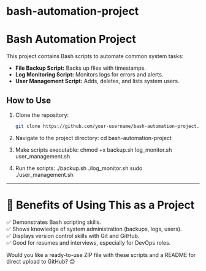 # bash-automation-project

# Bash Automation Project

This project contains Bash scripts to automate common system tasks:
- **File Backup Script:** Backs up files with timestamps.
- **Log Monitoring Script:** Monitors logs for errors and alerts.
- **User Management Script:** Adds, deletes, and lists system users.

## How to Use
1. Clone the repository:
   ```bash
   git clone https://github.com/your-username/bash-automation-project.git

2. Navigate to the project directory:
    cd bash-automation-project

3. Make scripts executable:
  chmod +x backup.sh log_monitor.sh user_management.sh

4. Run the scripts:
   ./backup.sh
    ./log_monitor.sh
    sudo ./user_management.sh

---

# 💪 **Benefits of Using This as a Project**  
✅ Demonstrates Bash scripting skills.  
✅ Shows knowledge of system administration (backups, logs, users).  
✅ Displays version control skills with Git and GitHub.  
✅ Good for resumes and interviews, especially for DevOps roles.  

Would you like a ready-to-use ZIP file with these scripts and a README for direct upload to GitHub? 😊


